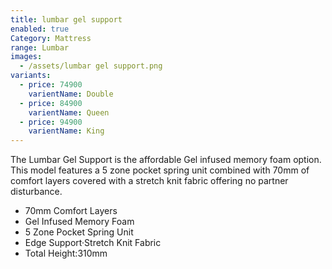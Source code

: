 ```yaml
---
title: lumbar gel support
enabled: true
Category: Mattress
range: Lumbar
images:
  - /assets/lumbar gel support.png
variants:
  - price: 74900
    varientName: Double
  - price: 84900
    varientName: Queen
  - price: 94900
    varientName: King
---
```

The Lumbar Gel Support is the affordable Gel infused memory foam option.  This model features a 5 zone pocket spring unit combined with 70mm of comfort layers covered with a stretch knit fabric offering no partner disturbance.
* 70mm Comfort Layers
* Gel Infused Memory Foam
* 5 Zone Pocket Spring Unit
* Edge Support·Stretch Knit Fabric
* Total Height:310mm